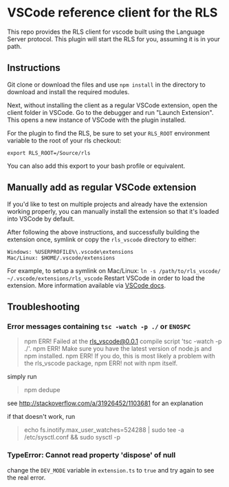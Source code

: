 # VSCode reference client for the RLS

This repo provides the RLS client for vscode built using the Language 
Server protocol. This plugin will start the RLS for you, assuming it is in 
your path.

## Instructions

Git clone or download the files and use `npm install` in
the directory to download and install the required modules. 

Next, without installing the client as a regular VSCode extension, open the
client folder in VSCode. Go to the debugger and run "Launch Extension". This
opens a new instance of VSCode with the plugin installed.

For the plugin to find the RLS, be sure to set your `RLS_ROOT` environment
variable to the root of your rls checkout:

```
export RLS_ROOT=/Source/rls
```  
You can also add this export to your bash profile or equivalent.

## Manually add as regular VSCode extension

If you'd like to test on multiple projects and already have the extension working properly, you can manually install the extension so that it's loaded into VSCode by default.

After following the above instructions, and successfully building the extension once, symlink or copy the `rls_vscode` directory to either:
```
Windows: %USERPROFILE%\.vscode\extensions
Mac/Linux: $HOME/.vscode/extensions
```
For example, to setup a symlink on Mac/Linux: `ln -s /path/to/rls_vscode/ ~/.vscode/extensions/rls_vscode`
Restart VSCode in order to load the extension. More information available via [VSCode docs](https://code.visualstudio.com/Docs/extensions/example-hello-world#_installing-your-extension-locally).

## Troubleshooting

### Error messages containing `tsc -watch -p ./` or `ENOSPC`

> npm ERR! Failed at the rls_vscode@0.0.1 compile script 'tsc -watch -p ./'.
> npm ERR! Make sure you have the latest version of node.js and npm installed.
> npm ERR! If you do, this is most likely a problem with the rls_vscode package,
> npm ERR! not with npm itself.

simply run

> npm dedupe

see http://stackoverflow.com/a/31926452/1103681 for an explanation

if that doesn't work, run

> echo fs.inotify.max_user_watches=524288 | sudo tee -a /etc/sysctl.conf && sudo sysctl -p

### TypeError: Cannot read property 'dispose' of null

change the `DEV_MODE` variable in `extension.ts` to `true` and try again to see the real error.
